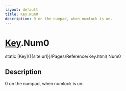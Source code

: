 ```yaml
---
layout: default
title: Key.Num0
description: 0 on the numpad, when numlock is on.
---
```

# [Key]({{site.url}}/Pages/Reference/Key.html).Num0

<div class='signature' markdown='1'>
static [Key]({{site.url}}/Pages/Reference/Key.html) Num0
</div>

## Description
0 on the numpad, when numlock is on.


